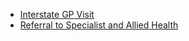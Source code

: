 - [Interstate GP Visit](uc-interstate.html)
- [Referral to Specialist and Allied Health](uc-referral.html)